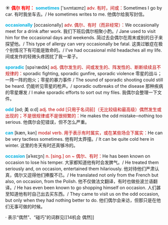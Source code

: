 ☀ <font color="red">**偶尔 有时：**</font>
<font color="sky blue">**sometimes**</font> ['sʌmtaɪmz] 
<font color="#c00000">adv. 有时，间或：</font>Sometimes I go by car. 有时我坐车去。/ He sometimes writes to me. 他偶尔给我写封信。
           
<font color="sky blue">**occasionally**</font> [occasionally]
<font color="#c00000">adv. 偶尔、有时（而非经常）：</font>We occasionally meet for a drink after work. 我们下班后偶尔相聚小酌。/ Jane used to visit him for the occasional days and weekends. 简过去会偶尔在周末或别的日子来探望他。/ This type of allergy can very occasionally be fatal. 这类过敏症在极个别情况下有可能是致命的。/ I've had occasional mild headaches all my life. 间或发作的轻微头疼困扰了我一辈子。
           
<font color="sky blue">**sporadic**</font> [spəˈrædɪk]
<font color="#c00000">adj. 偶尔发生的、间或发生的、阵发性的、断断续续且不规律的：</font>sporadic fighting, sporadic gunfire, sporadic violence 零星的战斗；一阵一阵的炮火；零星的暴力事件 / The sound of sporadic shooting could still be heard. 仍能听见零星的枪声。/ sporadic outbreaks of the disease 那种疾病的零星爆发 / I make sporadic efforts to sort out my files. 我偶尔会整理一下文件。
           
<font color="sky blue">**odd**</font> [ɒd; 美 ɑ:d]
<font color="#c00000">adj. the odd [只用于名词前]（无比较级和最高级）偶然发生或出现的；不是很规律或不是很频繁的：</font>He makes the odd mistake─nothing too serious. 他偶尔会犯错误，但不怎么严重。

<font color="sky blue">**can**</font> [kæn, kən] 
<font color="#c00000">modal verb. 用于表示有时属实，或在某些场合下属实：</font>He can be very tactless sometimes. 他有时太莽撞。/ It can be quite cold here in winter. 这里的冬天有时还真够冷的。
           
<font color="sky blue">**occasion**</font> [əˈkeɪʒn]
<font color="#c00000">n. [sing.] on ~ 偶尔、有时：</font>He has been known on occasion to lose his temper. 大家都知道他有时会发脾气。/ He treated them seriously and, on occasion, entertained them hilariously. 他对待他们严肃认真，偶尔又逗得他们捧腹不已。/ He translated not only from the French but also, on occasion, from the Polish. 他不仅做法文翻译，有时也做些波兰语翻译。/ He has even been known to go shopping himself on occasion. 人们甚至知道他有时自己出去买东西。/ They came to visit us on the odd occasion, but only when they had nothing better to do. 他们偶尔会来访，但那只是在他们无事可做的时候。

· 表示“偶然”、“碰巧”的词群见[[14机会 偶然]]
